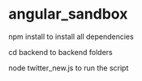 # angular_sandbox

npm install to install all dependencies

cd backend to backend folders 

node twitter_new.js to run the script
